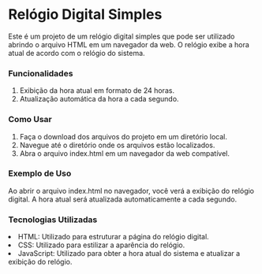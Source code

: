 <h1>Relógio Digital Simples</h1>
<p>Este é um projeto de um relógio digital simples que pode ser utilizado abrindo o arquivo HTML em um navegador da web. O relógio exibe a hora atual de acordo com o relógio do sistema.</p>

<h3>Funcionalidades</h3>
<ol>
<li>Exibição da hora atual em formato de 24 horas.</li>
<li>Atualização automática da hora a cada segundo.</li>
</ol>
<h3>Como Usar</h3>
<ol>
<li>Faça o download dos arquivos do projeto em um diretório local.</li>
<li>Navegue até o diretório onde os arquivos estão localizados.</li>
<li>Abra o arquivo index.html em um navegador da web compatível.</li>
</ol>
<h3>Exemplo de Uso</h3>
<p>Ao abrir o arquivo index.html no navegador, você verá a exibição do relógio digital.
A hora atual será atualizada automaticamente a cada segundo.</p>
<h3>Tecnologias Utilizadas</h3>
<li>HTML: Utilizado para estruturar a página do relógio digital.</li>
<li>CSS: Utilizado para estilizar a aparência do relógio.</li>
<li>JavaScript: Utilizado para obter a hora atual do sistema e atualizar a exibição do relógio.</li>